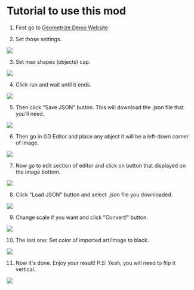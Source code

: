 # Tutorial to use this mod
1. First go to [Geometrize Demo Website](https://www.samcodes.co.uk/project/geometrize-haxe-web/)

2. Set those settings.

![](https://github.com/ShineUA/geometrize2gd-mod-geode/blob/main/screenshots/1.png)

3. Set max shapes (objects) cap.

![](https://github.com/ShineUA/geometrize2gd-mod-geode/blob/main/screenshots/2.png)

4. Click run and wait until it ends.

![](https://github.com/ShineUA/geometrize2gd-mod-geode/blob/main/screenshots/3.png)

5. Then click "Save JSON" button. This will download the .json file that you'll need.

![](https://github.com/ShineUA/geometrize2gd-mod-geode/blob/main/screenshots/4.png)

6. Then go in GD Editor and place any object it will be a left-down corner of image.

![](https://github.com/ShineUA/geometrize2gd-mod-geode/blob/main/screenshots/5.png)

7. Now go to edit section of editor and click on button that displayed on the image bottom.

![](https://github.com/ShineUA/geometrize2gd-mod-geode/blob/main/screenshots/6.png)

8. Click "Load JSON" button and select .json file you downloaded.

![](https://github.com/ShineUA/geometrize2gd-mod-geode/blob/main/screenshots/7.png)

9. Change scale if you want and click "Convert!" button.

![](https://github.com/ShineUA/geometrize2gd-mod-geode/blob/main/screenshots/8.png)

10. The last one: Set color of imported art/image to black.

![](https://github.com/ShineUA/geometrize2gd-mod-geode/blob/main/screenshots/10.png)

11. Now it's done. Enjoy your result!
P.S: Yeah, you will need to flip it vertical.

![](https://github.com/ShineUA/geometrize2gd-mod-geode/blob/main/screenshots/9.png)
